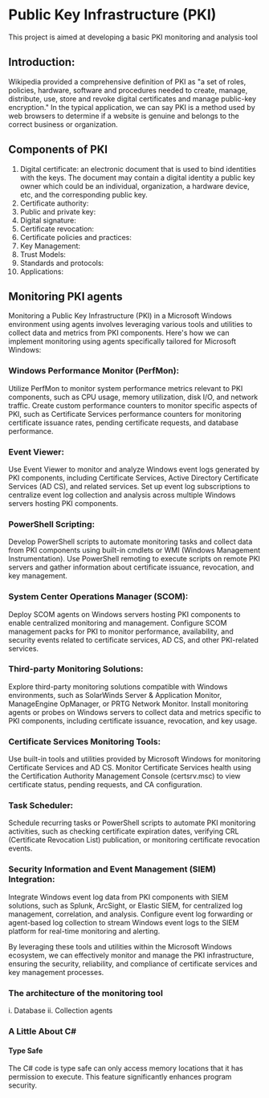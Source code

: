 # Public Key Infrastructure (PKI)
This project is aimed at developing a basic PKI monitoring and analysis tool <br>
## Introduction:
Wikipedia provided a comprehensive definition of PKI as "a set of roles, policies, hardware, software and procedures needed to create, manage, distribute, use, store and revoke digital certificates and manage public-key encryption." In the typical application, we can say PKI is a method used by web browsers to determine if a website is genuine and belongs to the correct business or organization.
## Components of PKI
1. Digital certificate: an electronic document that is used to bind identities with the keys. The document may contain a digital identity a public key owner which could be an individual, organization, a hardware device, etc, and the corresponding public key.  
2. Certificate authority:
3. Public and private key:
4. Digital signature:
5. Certificate revocation:
6. Certificate policies and practices:
7. Key Management:
8. Trust Models:
9. Standards and protocols:
10. Applications:
## Monitoring PKI agents 
Monitoring a Public Key Infrastructure (PKI) in a Microsoft Windows environment using agents involves leveraging various tools and utilities to collect data and metrics from PKI components. Here's how we can implement monitoring using agents specifically tailored for Microsoft Windows:

### Windows Performance Monitor (PerfMon):
Utilize PerfMon to monitor system performance metrics relevant to PKI components, such as CPU usage, memory utilization, disk I/O, and network traffic. Create custom performance counters to monitor specific aspects of PKI, such as Certificate Services performance counters for monitoring certificate issuance rates, pending certificate requests, and database performance.

### Event Viewer:
Use Event Viewer to monitor and analyze Windows event logs generated by PKI components, including Certificate Services, Active Directory Certificate Services (AD CS), and related services. Set up event log subscriptions to centralize event log collection and analysis across multiple Windows servers hosting PKI components.

### PowerShell Scripting:
Develop PowerShell scripts to automate monitoring tasks and collect data from PKI components using built-in cmdlets or WMI (Windows Management Instrumentation).
Use PowerShell remoting to execute scripts on remote PKI servers and gather information about certificate issuance, revocation, and key management.

### System Center Operations Manager (SCOM):
Deploy SCOM agents on Windows servers hosting PKI components to enable centralized monitoring and management. Configure SCOM management packs for PKI to monitor performance, availability, and security events related to certificate services, AD CS, and other PKI-related services.

### Third-party Monitoring Solutions:
Explore third-party monitoring solutions compatible with Windows environments, such as SolarWinds Server & Application Monitor, ManageEngine OpManager, or PRTG Network Monitor.
Install monitoring agents or probes on Windows servers to collect data and metrics specific to PKI components, including certificate issuance, revocation, and key usage.

### Certificate Services Monitoring Tools:
Use built-in tools and utilities provided by Microsoft Windows for monitoring Certificate Services and AD CS. Monitor Certificate Services health using the Certification Authority Management Console (certsrv.msc) to view certificate status, pending requests, and CA configuration.

### Task Scheduler:
Schedule recurring tasks or PowerShell scripts to automate PKI monitoring activities, such as checking certificate expiration dates, verifying CRL (Certificate Revocation List) publication, or monitoring certificate revocation events.

### Security Information and Event Management (SIEM) Integration:
Integrate Windows event log data from PKI components with SIEM solutions, such as Splunk, ArcSight, or Elastic SIEM, for centralized log management, correlation, and analysis.
Configure event log forwarding or agent-based log collection to stream Windows event logs to the SIEM platform for real-time monitoring and alerting.

By leveraging these tools and utilities within the Microsoft Windows ecosystem, we can effectively monitor and manage the PKI infrastructure, ensuring the security, reliability, and compliance of certificate services and key management processes.

### The architecture of the monitoring tool
i. Database
ii. Collection agents 

### A Little About C# 
#### Type Safe
The C# code is type safe can only access memory locations that it has permission to execute. This feature significantly enhances program security.
